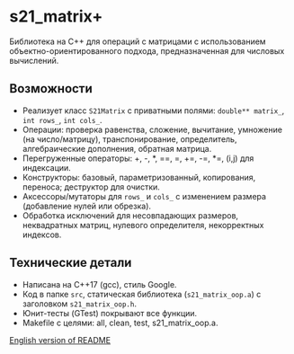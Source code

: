 # s21_matrix+

Библиотека на C++ для операций с матрицами с использованием объектно-ориентированного подхода, предназначенная для числовых вычислений.

## Возможности
- Реализует класс `S21Matrix` с приватными полями: `double** matrix_`, `int rows_`, `int cols_`.
- Операции: проверка равенства, сложение, вычитание, умножение (на число/матрицу), транспонирование, определитель, алгебраические дополнения, обратная матрица.
- Перегруженные операторы: +, -, *, ==, =, +=, -=, *=, (i,j) для индексации.
- Конструкторы: базовый, параметризованный, копирования, переноса; деструктор для очистки.
- Аксессоры/мутаторы для `rows_` и `cols_` с изменением размера (добавление нулей или обрезка).
- Обработка исключений для несовпадающих размеров, неквадратных матриц, нулевого определителя, некорректных индексов.

## Технические детали
- Написана на C++17 (gcc), стиль Google.
- Код в папке `src`, статическая библиотека (`s21_matrix_oop.a`) с заголовком `s21_matrix_oop.h`.
- Юнит-тесты (GTest) покрывают все функции.
- Makefile с целями: all, clean, test, s21_matrix_oop.a.

[English version of README](README.md)